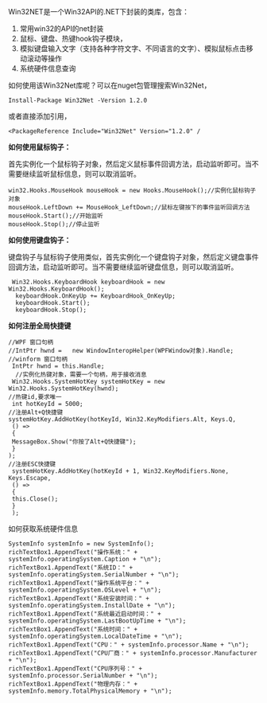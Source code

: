 Win32NET是一个Win32API的.NET下封装的类库，包含：

1. 常用win32的API的net封装
2. 鼠标、键盘、热键hook钩子模块，
3. 模拟键盘输入文字（支持各种字符文字、不同语言的文字）、模拟鼠标点击移动滚动等操作
4. 系统硬件信息查询

如何使用该Win32Net库呢？可以在nuget包管理搜索Win32Net，

```
Install-Package Win32Net -Version 1.2.0
```

或者直接添加引用，

```
<PackageReference Include="Win32Net" Version="1.2.0" /
```

**如何使用鼠标钩子：**

首先实例化一个鼠标钩子对象，然后定义鼠标事件回调方法，启动监听即可。当不需要继续监听鼠标信息，则可以取消监听。

```
win32.Hooks.MouseHook mouseHook = new Hooks.MouseHook();//实例化鼠标钩子对象
mouseHook.LeftDown += MouseHook_LeftDown;//鼠标左键按下的事件监听回调方法
mouseHook.Start();//开始监听
mouseHook.Stop();//停止监听
```

**如何使用键盘钩子：**

键盘钩子与鼠标钩子使用类似，首先实例化一个键盘钩子对象，然后定义键盘事件回调方法，启动监听即可。当不需要继续监听键盘信息，则可以取消监听。

```
 Win32.Hooks.KeyboardHook keyboardHook = new Win32.Hooks.KeyboardHook();
  keyboardHook.OnKeyUp += KeyboardHook_OnKeyUp;
  keyboardHook.Start();
  keyboardHook.Stop();
```

**如何注册全局快捷键**

```
//WPF 窗口句柄
//IntPtr hwnd =   new WindowInteropHelper(WPFWindow对象).Handle;
//winform 窗口句柄
 IntPtr hwnd = this.Handle;
  //实例化热键对象，需要一个句柄，用于接收消息
 Win32.Hooks.SystemHotKey systemHotKey = new Win32.Hooks.SystemHotKey(hwnd);
//热键id,要求唯一
 int hotKeyId = 5000;
//注册Alt+Q快捷键
systemHotKey.AddHotKey(hotKeyId, Win32.KeyModifiers.Alt, Keys.Q,
 () =>
 {
 MessageBox.Show("你按了Alt+Q快捷键");
 }
);
//注册ESC快捷键
 systemHotKey.AddHotKey(hotKeyId + 1, Win32.KeyModifiers.None, Keys.Escape,
 () =>
 {
 this.Close();
 }
 );
```

如何获取系统硬件信息

```
SystemInfo systemInfo = new SystemInfo();
richTextBox1.AppendText("操作系统：" + systemInfo.operatingSystem.Caption + "\n");
richTextBox1.AppendText("系统ID：" + systemInfo.operatingSystem.SerialNumber + "\n");
richTextBox1.AppendText("操作系统平台：" + systemInfo.operatingSystem.OSLevel + "\n");
richTextBox1.AppendText("系统安装时间：" + systemInfo.operatingSystem.InstallDate + "\n");
richTextBox1.AppendText("系统最近启动时间：" + systemInfo.operatingSystem.LastBootUpTime + "\n");
richTextBox1.AppendText("系统时间：" + systemInfo.operatingSystem.LocalDateTime + "\n");
richTextBox1.AppendText("CPU：" + systemInfo.processor.Name + "\n");
richTextBox1.AppendText("CPU厂商：" + systemInfo.processor.Manufacturer + "\n");
richTextBox1.AppendText("CPU序列号：" + systemInfo.processor.SerialNumber + "\n");
richTextBox1.AppendText("物理内存：" + systemInfo.memory.TotalPhysicalMemory + "\n");
```